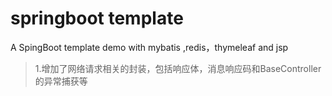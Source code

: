 # springboot template
A SpingBoot template demo  with mybatis ,redis，thymeleaf and jsp


>1.增加了网络请求相关的封装，包括响应体，消息响应码和BaseController的异常捕获等

